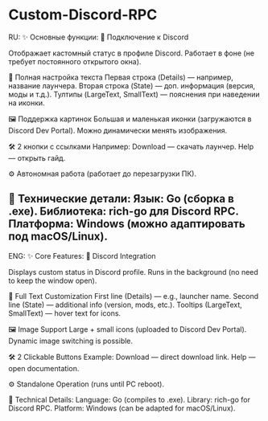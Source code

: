 # Custom-Discord-RPC
RU:
✨ Основные функции:
🔗 Подключение к Discord

Отображает кастомный статус в профиле Discord.
Работает в фоне (не требует постоянного открытого окна).

📝 Полная настройка текста
Первая строка (Details) — например, название лаунчера.
Вторая строка (State) — доп. информация (версия, моды и т.д.).
Тултипы (LargeText, SmallText) — пояснения при наведении на иконки.

🖼 Поддержка картинок
Большая и маленькая иконки (загружаются в Discord Dev Portal).
Можно динамически менять изображения.

🛠 2 кнопки с ссылками
Например:
Download — скачать лаунчер.
Help — открыть гайд.

⚙ Автономная работа (работает до перезагрузки ПК). 

🔧 Технические детали:
Язык: Go (сборка в .exe).
Библиотека: rich-go для Discord RPC.
Платформа: Windows (можно адаптировать под macOS/Linux).
-----------------------------------------------------------------------
ENG:
✨ Core Features:
🔗 Discord Integration

Displays custom status in Discord profile.
Runs in the background (no need to keep the window open).

📝 Full Text Customization
First line (Details) — e.g., launcher name.
Second line (State) — additional info (version, mods, etc.).
Tooltips (LargeText, SmallText) — hover text for icons.

🖼 Image Support
Large + small icons (uploaded to Discord Dev Portal).
Dynamic image switching is possible.

🛠 2 Clickable Buttons
Example:
Download — direct download link.
Help — open documentation.

⚙ Standalone Operation (runs until PC reboot).

🔧 Technical Details:
Language: Go (compiles to .exe).
Library: rich-go for Discord RPC.
Platform: Windows (can be adapted for macOS/Linux).
